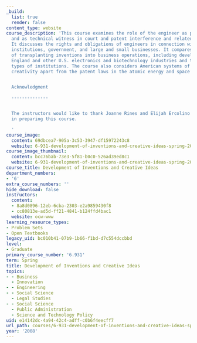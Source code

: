 ```yaml
---
_build:
  list: true
  render: false
content_type: website
course_description: 'This course examines the role of the engineer as patent expert
  and as technical witness in court and patent interference and related proceedings.
  It discusses the rights and obligations of engineers in connection with educational
  institutions, government, and large and small businesses. It compares various manners
  of transplanting inventions into business operations, including development of New
  England and other U.S. electronics and biotechnology industries and their different
  types of institutions. The course also considers American systems of incentive to
  creativity apart from the patent laws in the atomic energy and space fields.


  Acknowledgment

  --------------


  The instructors would like to thank Joanne Rines and Elijah Ercolino for their efforts
  in preparing this course.

  '
course_image:
  content: 69dbcea7-905a-3c53-3947-df15972243c8
  website: 6-931-development-of-inventions-and-creative-ideas-spring-2008
course_image_thumbnail:
  content: bcc76bab-73e3-5f81-b0c0-526ad39ed8c1
  website: 6-931-development-of-inventions-and-creative-ideas-spring-2008
course_title: Development of Inventions and Creative Ideas
department_numbers:
- '6'
extra_course_numbers: ''
hide_download: false
instructors:
  content:
  - 8a8d0896-12eb-6cba-2303-e2a9859430f8
  - cc80813e-ad5d-ff21-4841-b124ffd4bac1
  website: ocw-www
learning_resource_types:
- Problem Sets
- Open Textbooks
legacy_uid: bc010b41-07b9-1b66-f1bd-d7c554dccbbd
level:
- Graduate
primary_course_number: '6.931'
term: Spring
title: Development of Inventions and Creative Ideas
topics:
- - Business
  - Innovation
- - Engineering
- - Social Science
  - Legal Studies
- - Social Science
  - Public Administration
  - Science and Technology Policy
uid: e14142dc-4a94-42c4-adff-c0b6f4eecff7
url_path: courses/6-931-development-of-inventions-and-creative-ideas-spring-2008
year: '2008'
---
```

